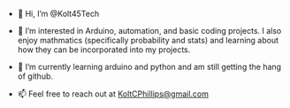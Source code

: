 - 👋 Hi, I’m @Kolt45Tech
- 👀 I’m interested in Arduino, automation, and basic coding projects. I also enjoy mathmatics (specifically probability and stats) 
and learning about how they can be incorporated into my projects.
- 🌱 I’m currently learning arduino and python and am still getting the hang of github.

- 📫 Feel free to reach out at KoltCPhillips@gmail.com

<!---
Kolt45Tech/Kolt45Tech is a ✨ special ✨ repository because its `README.md` (this file) appears on your GitHub profile.
You can click the Preview link to take a look at your changes.
--->
